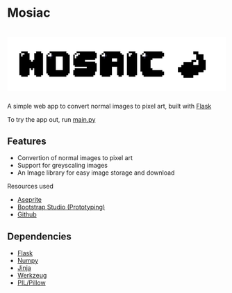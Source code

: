 Mosiac
======
![Logo](static/assets/app_logo.png)
======

A simple web app to convert normal images to pixel art, built with [Flask](https://flask.palletsprojects.com/en/2.0.x/)

To try the app out, run [main.py](main.py)

Features 
--------
- Convertion of normal images to pixel art  
- Support for greyscaling images 
- An Image library for easy image storage and download

Resources used

- [Aseprite](https://www.aseprite.org/)
- [Bootstrap Studio (Prototyping)](https://bootstrapstudio.io/)
- [Github](https://github.com/Niyaz-Mohamed/mosiac)

Dependencies
------------
- [Flask](https://flask.palletsprojects.com/en/2.0.x/)
- [Numpy](https://numpy.org/)
- [Jinja](https://jinja.palletsprojects.com/en/3.0.x/)
- [Werkzeug](https://werkzeug.palletsprojects.com/en/2.0.x/)
- [PIL/Pillow](https://pypi.org/project/Pillow/)
